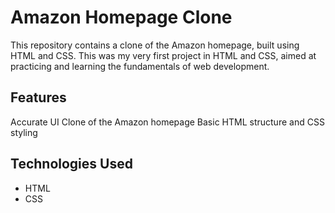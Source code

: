 # Amazon Homepage Clone
This repository contains a clone of the Amazon homepage, built using HTML and CSS. This was my very first project in HTML and CSS, aimed at practicing and learning the fundamentals of web development.

## Features
Accurate UI Clone of the Amazon homepage
Basic HTML structure and CSS styling

## Technologies Used
* HTML
* CSS
